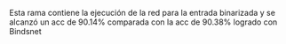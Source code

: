 Esta rama contiene la ejecución de la red para la entrada binarizada y se alcanzó un acc de 90.14% comparada con la acc de 90.38% logrado con Bindsnet
